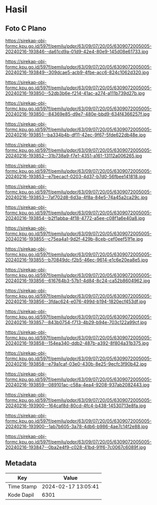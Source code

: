 # Hasil

## Foto C Plano

https://sirekap-obj-formc.kpu.go.id/597f/pemilu/pdpr/63/09/07/20/05/6309072005005-20240216-193846--da61cd9a-01d9-42e4-80e9-145d08e61733.jpg

https://sirekap-obj-formc.kpu.go.id/597f/pemilu/pdpr/63/09/07/20/05/6309072005005-20240216-193849--309dcae5-acb9-4fbe-acc6-824c1062d320.jpg

https://sirekap-obj-formc.kpu.go.id/597f/pemilu/pdpr/63/09/07/20/05/6309072005005-20240216-193850--52db3b6e-f214-41ac-a274-a111b739d27b.jpg

https://sirekap-obj-formc.kpu.go.id/597f/pemilu/pdpr/63/09/07/20/05/6309072005005-20240216-193850--84369e85-d9e7-480e-bbd9-634f4366257f.jpg

https://sirekap-obj-formc.kpu.go.id/597f/pemilu/pdpr/63/09/07/20/05/6309072005005-20240216-193851--ba334b4b-df11-42ec-9f67-5fde622db48e.jpg

https://sirekap-obj-formc.kpu.go.id/597f/pemilu/pdpr/63/09/07/20/05/6309072005005-20240216-193852--31b738a9-f7e1-4351-a161-13112a006265.jpg

https://sirekap-obj-formc.kpu.go.id/597f/pemilu/pdpr/63/09/07/20/05/6309072005005-20240216-193853--e7becacf-0203-4d37-b7d0-56fbee141818.jpg

https://sirekap-obj-formc.kpu.go.id/597f/pemilu/pdpr/63/09/07/20/05/6309072005005-20240216-193853--7af702d8-6d3a-4f8a-84e5-74a45a2ca29c.jpg

https://sirekap-obj-formc.kpu.go.id/597f/pemilu/pdpr/63/09/07/20/05/6309072005005-20240216-193854--b2f1abba-4f18-4772-a5ee-c08f1a6e40a8.jpg

https://sirekap-obj-formc.kpu.go.id/597f/pemilu/pdpr/63/09/07/20/05/6309072005005-20240216-193855--c75ea4a1-9d2f-429b-8ceb-cef0eef51f1e.jpg

https://sirekap-obj-formc.kpu.go.id/597f/pemilu/pdpr/63/09/07/20/05/6309072005005-20240216-193855--b70849dc-f2b5-46ec-9614-e1c6e20ea8e5.jpg

https://sirekap-obj-formc.kpu.go.id/597f/pemilu/pdpr/63/09/07/20/05/6309072005005-20240216-193856--616764b3-57b1-4d84-8c24-ca52b8604962.jpg

https://sirekap-obj-formc.kpu.go.id/597f/pemilu/pdpr/63/09/07/20/05/6309072005005-20240216-193856--3fdac624-e076-499d-b194-1820ecf453df.jpg

https://sirekap-obj-formc.kpu.go.id/597f/pemilu/pdpr/63/09/07/20/05/6309072005005-20240216-193857--843b0754-f713-4b29-b94e-703c122a99cf.jpg

https://sirekap-obj-formc.kpu.go.id/597f/pemilu/pdpr/63/09/07/20/05/6309072005005-20240216-193858--154ea340-ddb2-487b-a392-8f804a31b375.jpg

https://sirekap-obj-formc.kpu.go.id/597f/pemilu/pdpr/63/09/07/20/05/6309072005005-20240216-193858--e79a1caf-03e0-430b-8e25-9ecfc3f90b42.jpg

https://sirekap-obj-formc.kpu.go.id/597f/pemilu/pdpr/63/09/07/20/05/6309072005005-20240216-193859--089101ac-c58a-4ea4-9208-937ab2082443.jpg

https://sirekap-obj-formc.kpu.go.id/597f/pemilu/pdpr/63/09/07/20/05/6309072005005-20240216-193900--164caf8d-80cd-4fc4-b438-14530713e8fa.jpg

https://sirekap-obj-formc.kpu.go.id/597f/pemilu/pdpr/63/09/07/20/05/6309072005005-20240216-193900--1ab7b605-3a78-4db6-b986-4ae7c14f2e88.jpg

https://sirekap-obj-formc.kpu.go.id/597f/pemilu/pdpr/63/09/07/20/05/6309072005005-20240216-193847--0ba2e4f9-c028-41bd-91f6-7c0067c6089f.jpg


## Metadata

| Key        | Value               |
| ---------- | ------------------- |
| Time Stamp | 2024-02-17 13:05:41 |
| Kode Dapil | 6301                |



